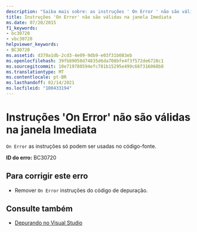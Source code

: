 ```yaml
---
description: "Saiba mais sobre: as instruções ' On Error ' não são válidas na janela Immediate"
title: Instruções 'On Error' não são válidas na janela Imediata
ms.date: 07/20/2015
f1_keywords:
- bc30720
- vbc30720
helpviewer_keywords:
- BC30720
ms.assetid: d370a1db-2cd3-4e09-9db9-e03f31b083eb
ms.openlocfilehash: 39fb89050d74835d6da708bfe4f3f572de6728c1
ms.sourcegitcommit: 10e719780594efc781b15295e499c66f316068b8
ms.translationtype: MT
ms.contentlocale: pt-BR
ms.lasthandoff: 02/14/2021
ms.locfileid: "100433194"
---
```

# <a name="on-error-statements-are-not-valid-in-the-immediate-window"></a>Instruções 'On Error' não são válidas na janela Imediata

`On Error` as instruções só podem ser usadas no código-fonte.  
  
 **ID do erro:** BC30720  
  
## <a name="to-correct-this-error"></a>Para corrigir este erro  
  
- Remover `On Error` instruções do código de depuração.  
  
## <a name="see-also"></a>Consulte também

- [Depurando no Visual Studio](/visualstudio/debugger/debugger-feature-tour)
